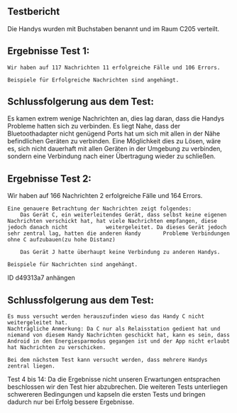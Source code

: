 Testbericht
--------------- 
Die Handys wurden mit Buchstaben benannt und im Raum C205 verteilt.


Ergebnisse Test 1: 
-----------

	Wir haben auf 117 Nachrichten 11 erfolgreiche Fälle und 106 Errors. 

	Beispiele für Erfolgreiche Nachrichten sind angehängt. 

Schlussfolgerung aus dem Test: 
-----------

Es kamen extrem wenige Nachrichten an, dies lag daran, dass die Handys Probleme hatten sich zu verbinden. Es liegt Nahe, dass der Bluetoothadapter nicht genügend Ports hat um sich mit allen in der Nähe befindlichen Geräten zu verbinden. Eine Möglichkeit dies zu Lösen, wäre es, sich nicht dauerhaft mit allen Geräten in der Umgebung zu verbinden, sondern eine Verbindung nach einer Übertragung wieder zu schließen. 

Ergebnisse Test 2: 
-----------
Wir haben auf 166 Nachrichten 2 erfolgreiche Fälle und 164 Errors. 

	Eine genauere Betrachtung der Nachrichten zeigt folgendes: 
		Das Gerät C, ein weiterleitendes Gerät, dass selbst keine eigenen Nachrichten verschickt hat, hat viele Nachrichten empfangen, diese jedoch danach nicht 			weitergeleitet. Da dieses Gerät jedoch sehr zentral lag, hatten die anderen Handy 		Probleme Verbindungen ohne C aufzubauen(zu hohe Distanz)  
		
		Das Gerät J hatte überhaupt keine Verbindung zu anderen Handys. 

	Beispiele für Nachrichten sind angehängt. 
ID d49313a7 anhängen

Schlussfolgerung aus dem Test:
-----------

	Es muss versucht werden herauszufinden wieso das Handy C nicht weitergeleitet hat. 
	Nachträgliche Anmerkung: Da C nur als Relaisstation gedient hat und niemand von diesem Handy Nachrichten geschickt hat, kann es sein, dass Android in den Energiesparmodus gegangen ist und der App nicht erlaubt hat Nachrichten zu verschicken. 	
	
	Bei dem nächstem Test kann versucht werden, dass mehrere Handys zentral liegen. 
	

Test 4 bis 14: Da die Ergebnisse nicht unseren Erwartungen entsprachen beschlossen wir den Test hier abzubrechen. Die weiteren Tests unterliegen schwereren Bedingungen und kapseln die ersten Tests und bringen dadurch nur bei Erfolg bessere Ergebnisse. 


